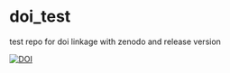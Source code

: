 # doi_test
test repo for doi linkage with zenodo and release version

[![DOI](https://zenodo.org/badge/754072112.svg)](https://zenodo.org/doi/10.5281/zenodo.10629600)

